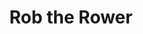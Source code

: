 ---
title: "Rob the Rower"
excerpt: "Embedded software program to control wheeled robot<br/><img src='/images/500x300.png'>"
collection: portfolio
permalink: "/portfolio/rob-the-rower/"
published: false
tags:
  - C Programming
  - Embedded Software
  - Multithreading
---